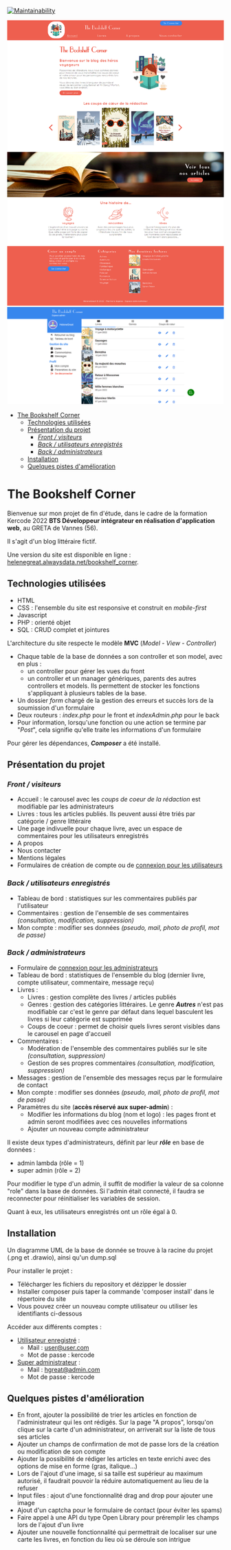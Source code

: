 
[![Maintainability](https://api.codeclimate.com/v1/badges/dff02cca6c1bcc6bb063/maintainability)](https://codeclimate.com/github/HeleneGreat/bookshelf-corner/maintainability)

![image de démo : page d'accueil du front](./App/Public/Front/images/demo-front.png)
![image de démo : page livres du back](./App/Public/Front/images/demo-admin.png)

- [The Bookshelf Corner](#the-bookshelf-corner)
  - [Technologies utilisées](#technologies-utilisées)
  - [Présentation du projet](#présentation-du-projet)
    - [*Front / visiteurs*](#front--visiteurs)
    - [*Back / utilisateurs enregistrés*](#back--utilisateurs-enregistrés)
    - [*Back / administrateurs*](#back--administrateurs)
  - [Installation](#installation)
  - [Quelques pistes d'amélioration](#quelques-pistes-damélioration)

# The Bookshelf Corner

Bienvenue sur mon projet de fin d'étude, dans le cadre de la formation Kercode 2022 **BTS Développeur intégrateur en réalisation d'application web**, au GRETA de Vannes (56).

Il s'agit d'un blog littéraire fictif.

Une version du site est disponible en ligne : [helenegreat.alwaysdata.net/bookshelf_corner](https://helenegreat.alwaysdata.net/bookshelf_corner).


## Technologies utilisées
- HTML
- CSS : l'ensemble du site est responsive et construit en *mobile-first*
- Javascript
- PHP : orienté objet
- SQL : CRUD complet et jointures

L'architecture du site respecte le modèle **MVC** (*Model - View - Controller*)
- Chaque table de la base de données a son controller et son model, avec en plus :
  - un controller pour gérer les vues du front
  - un controller et un manager génériques, parents des autres controllers et models. Ils permettent de stocker les fonctions s'appliquant à plusieurs tables de la base.
-  Un dossier *form* chargé de la gestion des erreurs et succès lors de la soumission d'un formulaire
-  Deux routeurs : *index.php* pour le front et *indexAdmin.php* pour le back
-  Pour information, lorsqu'une fonction ou une action se termine par "*Post*", cela signifie qu'elle traite les informations d'un formulaire


Pour gérer les dépendances, ***Composer*** a été installé.


## Présentation du projet

### *Front / visiteurs*
- Accueil : le carousel avec les *coups de coeur de la rédaction* est modifiable par les administrateurs
- Livres : tous les articles publiés. Ils peuvent aussi être triés par catégorie / genre littéraire
- Une page indivuelle pour chaque livre, avec un espace de commentaires pour les utilisateurs enregistrés
- A propos
- Nous contacter
- Mentions légales
- Formulaires de création de compte ou de [connexion pour les utilisateurs](https://helenegreat.alwaysdata.net/bookshelf_corner/index.php?action=connexionUser)

### *Back / utilisateurs enregistrés*
- Tableau de bord : statistiques sur les commentaires publiés par l'utilisateur
- Commentaires : gestion de l'ensemble de ses commentaires *(consultation, modification, suppression)*
- Mon compte : modifier ses données *(pseudo, mail, photo de profil, mot de passe)*

### *Back / administrateurs*
- Formulaire de [connexion pour les administrateurs](https://helenegreat.alwaysdata.net/bookshelf_corner/indexAdmin.php?action=connexionAdmin)
- Tableau de bord : statistiques de l'ensemble du blog (dernier livre, compte utilisateur, commentaire, message reçu)
- Livres :
  - Livres : gestion complète des livres / articles publiés
  - Genres : gestion des catégories littéraires. Le genre ***Autres*** n'est pas modifiable car c'est le genre par défaut dans lequel basculent les livres si leur catégorie est supprimée
  - Coups de coeur : permet de choisir quels livres seront visibles dans le carousel en page d'accueil
- Commentaires : 
  * Modération de l'ensemble des commentaires publiés sur le site *(consultation, suppression)*
  * Gestion de ses propres commentaires *(consultation, modification, suppression)*
- Messages : gestion de l'ensemble des messages reçus par le formulaire de contact
- Mon compte : modifier ses données *(pseudo, mail, photo de profil, mot de passe)*
- Paramètres du site (**accès réservé aux super-admin**) :
  - Modifier les informations du blog (nom et logo) : les pages front et admin seront modifiées avec ces nouvelles informations
  - Ajouter un nouveau compte administrateur


Il existe deux types d'administrateurs, définit par leur ***rôle*** en base de données :
- admin lambda (rôle = 1)
- super admin (rôle = 2)

Pour modifier le type d'un admin, il suffit de modifier la valeur de sa colonne "role" dans la base de données. Si l'admin était connecté, il faudra se reconnecter pour réinitialiser les variables de session.

Quant à eux, les utilisateurs enregistrés ont un rôle égal à 0.


## Installation
Un diagramme UML de la base de donnée se trouve à la racine du projet (.png et .drawio), ainsi qu'un dump.sql

Pour installer le projet :
- Télécharger les fichiers du repository et dézipper le dossier
- Installer composer puis taper la commande 'composer install' dans le répertoire du site
- Vous pouvez créer un nouveau compte utilisateur ou utiliser les identifiants ci-dessous

Accéder aux différents comptes :
- [Utilisateur enregistré](https://helenegreat.alwaysdata.net/bookshelf_corner/index.php?action=connexionUser) : 
  - Mail : user@user.com
  - Mot de passe : kercode
- [Super administrateur](https://helenegreat.alwaysdata.net/bookshelf_corner/indexAdmin.php?action=connexionAdmin) : 
  - Mail : hgreat@admin.com
  - Mot de passe : kercode


## Quelques pistes d'amélioration

* En front, ajouter la possibilité de trier les articles en fonction de l'administrateur qui les ont rédigés. Sur la page "A propos", lorsqu'on clique sur la carte d'un administrateur, on arriverait sur la liste de tous ses articles
* Ajouter un champs de confirmation de mot de passe lors de la création ou modification de son compte
* Ajouter la possibilité de rédiger les articles en texte enrichi avec des options de mise en forme (gras, italique...)
* Lors de l'ajout d'une image, si sa taille est supérieur au maximum autorisé, il faudrait pouvoir la réduire automatiquement au lieu de la refuser
* Input files : ajout d'une fonctionnalité drag and drop pour ajouter une image
* Ajout d'un captcha pour le formulaire de contact (pour éviter les spams)
* Faire appel à une API du type Open Library pour préremplir les champs lors de l'ajout d'un livre
* Ajouter une nouvelle fonctionnalité qui permettrait de localiser sur une carte les livres, en fonction du lieu où se déroule son intrigue